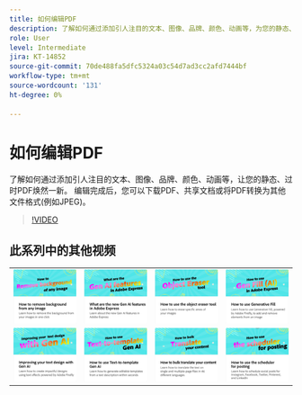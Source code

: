 ```yaml
---
title: 如何编辑PDF
description: 了解如何通过添加引人注目的文本、图像、品牌、颜色、动画等，为您的静态、过时PDF带来改观
role: User
level: Intermediate
jira: KT-14852
source-git-commit: 70de488fa5dfc5324a03c54d7ad3cc2afd7444bf
workflow-type: tm+mt
source-wordcount: '131'
ht-degree: 0%

---
```


# 如何编辑PDF

了解如何通过添加引人注目的文本、图像、品牌、颜色、动画等，让您的静态、过时PDF焕然一新。 编辑完成后，您可以下载PDF、共享文档或将PDF转换为其他文件格式(例如JPEG)。

>[!VIDEO](https://video.tv.adobe.com/v/3427024?quality=12&learn=on&hidetitle=true)

## 此系列中的其他视频

<table style="table-layout:fixed">
<tr>
   <td>
         <a href="remove-background.md">
            <img alt="如何移除任何图像的背景" src="assets/background.png" />
         </a>
   </td>
   <td>
         <a href="intro-gen-ai.md">
            <img alt="Adobe Express中的新增第AI代功能" src="assets/intro-gen-ai.png" />
         </a>
   </td>
   <td>
         <a href="object-eraser.md">
            <img alt="如何使用对象橡皮擦工具" src="assets/object-eraser.png" />
         </a>
   </td>
   <td>
         <a href="generative-fill.md">
            <img alt="如何使用生成式填充" src="assets/gen-fill.png" />
         </a>
   </td>      
</tr>
<tr>
   <td>
      <a href="gen-text.md">
         <img alt="使用Gen AI改进文本设计" src="assets/text-design.png" />
      </a>
   </td>
   <td>
      <a href="text-to-template.md">
         <img alt="如何使用文本到模板生成人工智能" src="assets/text-to-template.png" />
      </a>
   </td>
   <td>
      <a href="bulk-translate.md">
         <img alt="如何批量翻译您的内容" src="assets/bulk-translate.png" />
      </a>
   </td>
    <td>
      <a href="schedule.md">
         <img alt="如何使用调度程序进行过帐" src="assets/schedule.png" />
      </a>
   </td>
</tr>
</table>